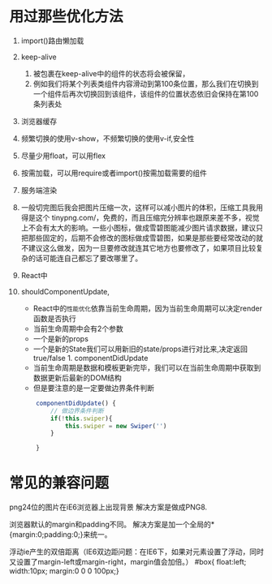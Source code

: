 # 用过那些优化方法

1. import()路由懒加载
2. keep-alive
   1. 被包裹在keep-alive中的组件的状态将会被保留，
   2. 例如我们将某个列表类组件内容滑动到第100条位置，那么我们在切换到一个组件后再次切换回到该组件，该组件的位置状态依旧会保持在第100条列表处
3. 浏览器缓存
4. 频繁切换的使用v-show，不频繁切换的使用v-if,安全性
5. 尽量少用float，可以用flex
6. 按需加载，可以用require或者import()按需加载需要的组件
7. 服务端渲染
8. 一般切完图后我会把图片压缩一次，这样可以减小图片的体积，压缩工具我用得是这个 tinypng.com/，免费的，而且压缩完分辨率也跟原来差不多，视觉上不会有太大的影响。一些小图标，做成雪碧图能减少图片请求数据，建议只把那些固定的，后期不会修改的图标做成雪碧图，如果是那些要经常改动的就不建议这么做发，因为一旦要修改就连其它地方也要修改了，如果项目比较复杂的话可能连自己都忘了要改哪里了。


9.  React中 
   1. shouldComponentUpdate,
      - React中的`性能优化`依靠当前生命周期，因为当前生命周期可以决定render函数是否执行
      - 当前生命周期中会有2个参数
      - 一个是新的props
      - 一个是新的State我们可以用新旧的state/props进行对比来,决定返回true/false
    1. componentDidUpdate
       - 当前生命周期是数据和模板更新完毕，我们可以在当前生命周期中获取到数据更新后最新的DOM结构
      - 但是要注意的是一定要做边界条件判断
      ```js
          componentDidUpdate() {
              // 做边界条件判断
              if(!this.swiper){
                  this.swiper = new Swiper('')
              }

          }
      ```
# 常见的兼容问题

png24位的图片在iE6浏览器上出现背景
解决方案是做成PNG8.


浏览器默认的margin和padding不同。
解决方案是加一个全局的*{margin:0;padding:0;}来统一。


浮动ie产生的双倍距离（IE6双边距问题：在IE6下，如果对元素设置了浮动，同时又设置了margin-left或margin-right，margin值会加倍。） 
#box{ float:left; width:10px; margin:0 0 0 100px;}

